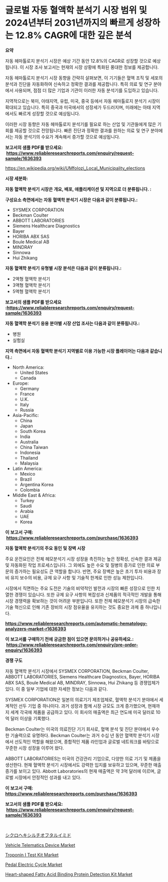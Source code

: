 <p><h1>글로벌 자동 혈액학 분석기 시장 범위 및 2024년부터 2031년까지의 빠르게 성장하는 12.8% CAGR에 대한 깊은 분석</h1></p><p><strong>요약</strong></p>
<p><p>자동 헤마톨로지 분석기 시장은 예상 기간 동안 12.8%의 CAGR로 성장할 것으로 예상됩니다. 이 시장 조사 보고서는 현재의 시장 상황에 특화된 풍대한 정보를 제공합니다.</p><p>자동 헤마톨로지 분석기 시장 동향을 간략히 살펴보면, 이 기기들은 혈액 조직 및 세포의 분석과 진단을 자동화하여 신속하고 정확한 결과를 제공합니다. 특히 의료 및 연구 분야에서 사용되며, 점점 더 많은 기업과 기관이 이러한 자동 분석기를 도입하고 있습니다.</p><p>지역적으로는 북미, 아태지역, 유럽, 미국, 중국 등에서 자동 헤마톨로지 분석기 시장이 확대되고 있습니다. 특히 중국과 미국에서의 성장세가 두드러지며, 미래에는 아태 지역에서도 빠르게 성장할 것으로 예상됩니다.</p><p>이러한 시장 동향은 자동 헤마톨로지 분석기를 필요로 하는 산업 및 기관들에게 많은 기회를 제공할 것으로 전망됩니다. 빠른 진단과 정확한 결과를 원하는 의료 및 연구 분야에서는 자동 분석기의 수요가 계속해서 증가할 것으로 예상됩니다.</p></p>
<p><strong>보고서의 샘플 PDF를 받으세요: &nbsp;<a href="https://www.reliableresearchreports.com/enquiry/request-sample/1636393">https://www.reliableresearchreports.com/enquiry/request-sample/1636393</a></strong></p>
<p><a href="https://en.wikipedia.org/wiki/UMfolozi_Local_Municipality_elections">https://en.wikipedia.org/wiki/UMfolozi_Local_Municipality_elections</a></p>
<p><strong>시장 세분화:</strong></p>
<p><strong> 자동 혈액학 분석기 시장은 개요, 배포, 애플리케이션 및 지역으로 더 분류됩니다. :</strong></p>
<p><strong>구성요소 측면에서는 자동 혈액학 분석기 시장은 다음과 같이 분류됩니다.:</strong></p>
<p><ul><li>SYSMEX CORPORATION</li><li>Beckman Coulter</li><li>ABBOTT LABORATORIES</li><li>Siemens Healthcare Diagnostics</li><li>Bayer</li><li>HORIBA ABX SAS</li><li>Boule Medical AB</li><li>MINDRAY</li><li>Sinnowa</li><li>Hui Zhikang</li></ul></p>
<p><strong> 자동 혈액학 분석기 유형별 시장 분석은 다음과 같이 분류됩니다.:</strong></p>
<p><ul><li>2액형 혈액학 분석기</li><li>3액형 혈액학 분석기</li><li>5액형 혈액학 분석기</li></ul></p>
<p><strong>보고서의 샘플 PDF를 받으세요 :<a href="https://www.reliableresearchreports.com/enquiry/request-sample/1636393">https://www.reliableresearchreports.com/enquiry/request-sample/1636393</a></strong></p>
<p><strong> 자동 혈액학 분석기 응용 분야별 시장 산업 조사는 다음과 같이 분류됩니다.:</strong></p>
<p><ul><li>병원</li><li>실험실</li></ul></p>
<p><strong>지역 측면에서 자동 혈액학 분석기 지역별로 이용 가능한 시장 플레이어는 다음과 같습니다.:</strong></p>
<p><ul>
    <li>
        North America:
        <ul>
            <li>United States</li>
            <li>Canada</li>
        </ul>
    </li>
    <li>
        Europe:
        <ul>
            <li>Germany</li>
            <li>France</li>
            <li>U.K.</li>
            <li>Italy</li>
            <li>Russia</li>
        </ul>
    </li>
    <li>
        Asia-Pacific:
        <ul>
            <li>China</li>
            <li>Japan</li>
            <li>South Korea</li>
            <li>India</li>
            <li>Australia</li>
            <li>China Taiwan</li>
            <li>Indonesia</li>
            <li>Thailand</li>
            <li>Malaysia</li>
        </ul>
    </li>
    <li>
        Latin America:
        <ul>
            <li>Mexico</li>
            <li>Brazil</li>
            <li>Argentina Korea</li>
            <li>Colombia</li>
        </ul>
    </li>
    <li>
        Middle East & Africa:
        <ul>
            <li>Turkey</li>
            <li>Saudi</li>
            <li>Arabia</li>
            <li>UAE</li>
            <li>Korea</li>
        </ul>
    </li>
    </ul></p>
<p><strong>이 보고서 구매: &nbsp;<a href="https://www.reliableresearchreports.com/purchase/1636393">https://www.reliableresearchreports.com/purchase/1636393</a></strong></p>
<p><strong>자동 혈액학 분석기의 주요 동인 및 장벽 시장</strong></p>
<p><p>주요 운전요인은 전체 헤모분석기 시장 성장을 촉진하는 높은 정확성, 신속한 결과 제공 및 자동화된 작업 프로세스입니다. 그 외에도 높은 수요 및 질병의 증가로 인한 의료 부문의 증가하는 필요성도 큰 역할을 합니다. 반면, 주요 장벽은 높은 초기 투자 비용과 장비 유지 보수의 비용, 규제 요구 사항 및 기술적 한계로 인한 성능 제한입니다.</p><p>시장에서 직면하는 주요 도전은 기술의 비약적인 발전과 시장의 빠른 성장으로 인한 치열한 경쟁이 있습니다. 또한 규제 요구 사항의 복잡성과 신제품의 적극적인 개발을 통해 시장 경쟁력을 확보하는 것이 어려운 부분입니다. 또한 전체 헤모분석기 시장의 급속한 기술 혁신으로 인해 기존 장비의 시장 점유율을 유지하는 것도 중요한 과제 중 하나입니다.</p></p>
<p><strong><a href="https://www.reliableresearchreports.com/automatic-hematology-analyzers-market-r1636393">https://www.reliableresearchreports.com/automatic-hematology-analyzers-market-r1636393</a></strong></p>
<p><strong>이 보고서를 구매하기 전에 궁금한 점이 있으면 문의하거나 공유하세요.: &nbsp;<a href="https://www.reliableresearchreports.com/enquiry/pre-order-enquiry/1636393">https://www.reliableresearchreports.com/enquiry/pre-order-enquiry/1636393</a></strong></p>
<p><strong>경쟁 구도</strong></p>
<p><p>자동 혈액학 분석기 시장에서 SYSMEX CORPORATION, Beckman Coulter, ABBOTT LABORATORIES, Siemens Healthcare Diagnostics, Bayer, HORIBA ABX SAS, Boule Medical AB, MINDRAY, Sinnowa, Hui Zhikang 등 경쟁업체가 있다. 이 중 일부 기업에 대한 자세한 정보는 다음과 같다.</p><p>SYSMEX CORPORATION은 일본의 의료기기 제조업체로, 혈액학 분석기 분야에서 세계적인 선두 기업 중 하나이다. 과거 성장과 함께 시장 규모도 크게 증가했으며, 현재까지 세계 각국에 제품을 공급하고 있다. 이 회사의 매출액은 최근 연도에 미국 달러로 10억 달러 이상을 기록했다.</p><p>Beckman Coulter는 미국의 의료진단 기기 회사로, 혈액 분석 및 진단 분야에서 우수한 기술력으로 유명하다. Beckman Coulter는 과거 수십 년 동안 혈액학 분석기 시장에서 선도적인 역할을 해왔으며, 종합적인 제품 라인업과 글로벌 네트워크를 바탕으로 꾸준한 시장 성장을 이루어 왔다.</p><p>ABBOTT LABORATORIES는 미국의 건강관리 기업으로, 다양한 의료 기기 및 제품을 생산한다. 현재 혈액학 분석기 시장에서도 강력한 입지를 보유하고 있으며, 꾸준한 매출 증가를 보이고 있다. Abbott Laboratories의 현재 매출액은 약 3억 달러에 이르며, 글로벌 시장에서 안정적인 성과를 내고 있다.</p></p>
<p><strong>이 보고서 구매: &nbsp; <a href="https://www.reliableresearchreports.com/purchase/1636393">https://www.reliableresearchreports.com/purchase/1636393</a></strong></p>
<p><strong>보고서의 샘플 PDF를 받으세요: &nbsp;<a href="https://www.reliableresearchreports.com/enquiry/request-sample/1636393">https://www.reliableresearchreports.com/enquiry/request-sample/1636393</a></strong><strong></strong></p>
<p>&nbsp;</p>
<p><p><a href="https://github.com/DanykaKilback/Market-Research-Report-List-2/blob/main/87656253577.md">シクロヘキシルチオフタルイミド</a></p><p><a href="https://medium.com/@luke.russell779/global-vehicle-telematics-device-market-analysis-trends-forecasts-and-growth-opportunities-2024-0ef6957823b3">Vehicle Telematics Device Market</a></p><p><a href="https://github.com/yazulaeha/Market-Research-Report-List-1/blob/main/troponin-i-test-kit-market.md">Troponin I Test Kit Market</a></p><p><a href="https://medium.com/@luke.wilson7856/pedal-electric-cycle-market-market-segmentation-geographical-regions-and-market-forcast-till-2031-7ee635e223aa">Pedal Electric Cycle Market</a></p><p><a href="https://github.com/haleemasakdiya1/Market-Research-Report-List-1/blob/main/heart-shaped-fatty-acid-binding-protein-detection-kit-market.md">Heart-shaped Fatty Acid Binding Protein Detection Kit Market</a></p></p>